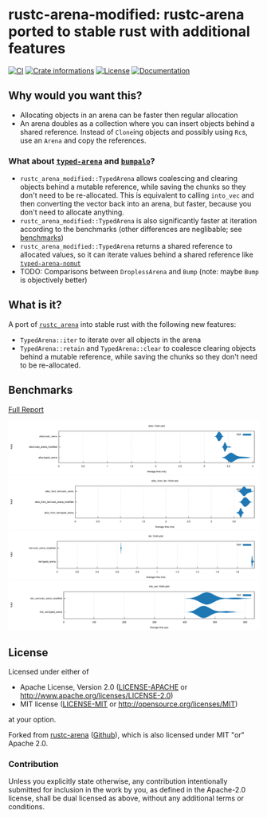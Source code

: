 # rustc-arena-modified: rustc-arena ported to stable rust with additional features

[![CI](https://github.com/Jakobeha/rustc-arena-modified/workflows/CI/badge.svg)](https://github.com/Jakobeha/rustc-arena-modified/actions)
[![Crate informations](https://img.shields.io/crates/v/rustc-arena-modified.svg?style=flat-square)](https://crates.io/crates/rustc-arena-modified)
[![License](https://img.shields.io/crates/l/rustc-arena-modified.svg?style=flat-square)](https://github.com/Jakobeha/rustc-arena-modified#license)
[![Documentation](https://img.shields.io/badge/docs-latest-blue.svg?style=flat-square)](https://docs.rs/rustc-arena-modified)

## Why would you want this?

- Allocating objects in an arena can be faster then regular allocation
- An arena doubles as a collection where you can insert objects behind a shared reference. Instead of `Clone`ing objects and possibly using `Rc`s, use an `Arena` and copy the references.

### What about [`typed-arena`](https://crates.io/crates/typed-arena) and [`bumpalo`](https://crates.io/crates/bumpalo)?

- `rustc_arena_modified::TypedArena` allows coalescing and clearing objects behind a mutable reference, while saving the chunks so they don't need to be re-allocated. This is equivalent to calling `into_vec` and then converting the vector back into an arena, but faster, because you don't need to allocate anything.
- `rustc_arena_modified::TypedArena` is also significantly faster at iteration according to the benchmarks (other differences are neglibable; see [benchmarks](#benchmarks))
- `rustc_arena_modified::TypedArena` returns a shared reference to allocated values, so it can iterate values behind a shared reference like [`typed-arena-nomut`](https://crates.io/crates/typed-arena-nomut)
- TODO: Comparisons between `DroplessArena` and `Bump` (note: maybe `Bump` is objectively better)

## What is it?

A port of [`rustc_arena`](https://doc.rust-lang.org/stable/nightly-rustc/rustc_arena/index.html) into stable rust with the following new features:

- `TypedArena::iter` to iterate over all objects in the arena
- `TypedArena::retain` and `TypedArena::clear` to coalesce clearing objects behind a mutable reference, while saving the chunks so they don't need to be re-allocated.

## Benchmarks

[Full Report](criterion/report/index.html)

![alloc](criterion/alloc/report/violin.svg)
![alloc_from_iter](criterion/alloc_from_iter/report/violin.svg)
![iter](criterion/iter/report/violin.svg)
![into_vec](criterion/into_vec/report/violin.svg)

## License

Licensed under either of

* Apache License, Version 2.0 ([LICENSE-APACHE](LICENSE-APACHE) or http://www.apache.org/licenses/LICENSE-2.0)
* MIT license ([LICENSE-MIT](LICENSE-MIT) or http://opensource.org/licenses/MIT)

at your option.

Forked from [rustc-arena](https://doc.rust-lang.org/stable/nightly-rustc/rustc_arena/index.html) ([Github](https://github.com/rust-lang/rust/tree/master/compiler/rustc_arena)), which is also licensed under MIT "or" Apache 2.0.

### Contribution

Unless you explicitly state otherwise, any contribution intentionally submitted for inclusion in the work by you, as defined in the Apache-2.0 license, shall be dual licensed as above, without any additional terms or conditions.
